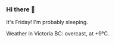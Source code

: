 ### Hi there :wave:

It's Friday! I'm probably sleeping.

Weather in Victoria BC: overcast, at +9°C.
